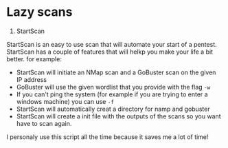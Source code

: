 # Lazy scans

1. StartScan

StartScan is an easy to use scan that will automate your start of a pentest. StartScan has a couple of features that will helkp you make your life a bit better. for example:
- StartScan will initiate an NMap scan and a GoBuster scan on the given IP address
- GoBuster will use the given wordlist that you provide with the flag `-w`
- If you can't ping the system (for example if you are trying to enter a windows machine) you can use `-f`
- StartScan will automatically creat a directory for namp and gobuster 
- StartScan will create a init file with the outputs of the scans so you want have to scan again.

I personaly use this script all the time because it saves me a lot of time! 